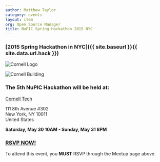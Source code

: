 ```yaml
---
author: Matthew Taylor
category: events
layout: item
org: Open Source Manager
title: NuPIC Spring Hackathon 2015 NYC
---
```


### [2015 Spring Hackathon in NYC]({{ site.baseurl }}{{ site.data.url.hack }})

![Cornell Logo](/images/hackathons/2015/may/cornell-logo.png)

![Cornell Building](/images/hackathons/2015/may/cornell-building.png)

### The 5th **NuPIC Hackathon** will be held at:

[Cornell Tech](https://www.google.com/maps/place/Cornell+Tech/@40.740914,-74.002181,19z/data=!3m1!4b1!4m2!3m1!1s0x0000000000000000:0xa9377b1a9772ce08)

111 8th Avenue #302 <br/>
New York, NY 10011 <br/>
United States

**Saturday, May 30 10AM - Sunday, May 31 8PM**

### [RSVP NOW!](http://www.meetup.com/numenta/events/220422020/)

To attend this event, you **MUST** RSVP through the Meetup page above.
